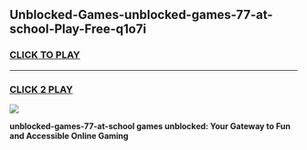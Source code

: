 
## Unblocked-Games-unblocked-games-77-at-school-Play-Free-q1o7i
<h3>
<a href="https://premium76.site?title=unblocked-games-77-at-school&ref=23A">CLICK TO PLAY</a></h3>
<hr>

<h3>
<a href="https://premium76.site?title=unblocked-games-77-at-school&ref=23A">CLICK 2 PLAY</a>
  
</h3>

<a href="https://premium76.site?title=unblocked-games-77-at-school&ref=23A"><img src="https://clearcache.store/games.png"></a>


**unblocked-games-77-at-school games unblocked: Your Gateway to Fun and Accessible Online Gaming**

